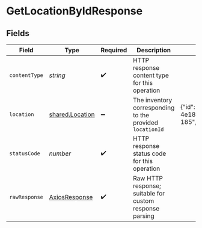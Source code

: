 # GetLocationByIdResponse


## Fields

| Field                                                                                                                                                                                                                                                   | Type                                                                                                                                                                                                                                                    | Required                                                                                                                                                                                                                                                | Description                                                                                                                                                                                                                                             | Example                                                                                                                                                                                                                                                 |
| ------------------------------------------------------------------------------------------------------------------------------------------------------------------------------------------------------------------------------------------------------- | ------------------------------------------------------------------------------------------------------------------------------------------------------------------------------------------------------------------------------------------------------- | ------------------------------------------------------------------------------------------------------------------------------------------------------------------------------------------------------------------------------------------------------- | ------------------------------------------------------------------------------------------------------------------------------------------------------------------------------------------------------------------------------------------------------- | ------------------------------------------------------------------------------------------------------------------------------------------------------------------------------------------------------------------------------------------------------- |
| `contentType`                                                                                                                                                                                                                                           | *string*                                                                                                                                                                                                                                                | :heavy_check_mark:                                                                                                                                                                                                                                      | HTTP response content type for this operation                                                                                                                                                                                                           |                                                                                                                                                                                                                                                         |
| `location`                                                                                                                                                                                                                                              | [shared.Location](../../../sdk/models/shared/location.md)                                                                                                                                                                                               | :heavy_minus_sign:                                                                                                                                                                                                                                      | The inventory corresponding to the provided `locationId`                                                                                                                                                                                                | {"id":"53f1e593-24d4-4110-8b2d-4e18d5461c33","platform_id":"4523","name":"berlin","type":"warehouse","status":"active","address1":"LuhmenStr. 185","address2":"c/o Test SE","postal_code":"10115","city":"Berlin","region":"Berlin","countryCode":"DE"} |
| `statusCode`                                                                                                                                                                                                                                            | *number*                                                                                                                                                                                                                                                | :heavy_check_mark:                                                                                                                                                                                                                                      | HTTP response status code for this operation                                                                                                                                                                                                            |                                                                                                                                                                                                                                                         |
| `rawResponse`                                                                                                                                                                                                                                           | [AxiosResponse](https://axios-http.com/docs/res_schema)                                                                                                                                                                                                 | :heavy_check_mark:                                                                                                                                                                                                                                      | Raw HTTP response; suitable for custom response parsing                                                                                                                                                                                                 |                                                                                                                                                                                                                                                         |